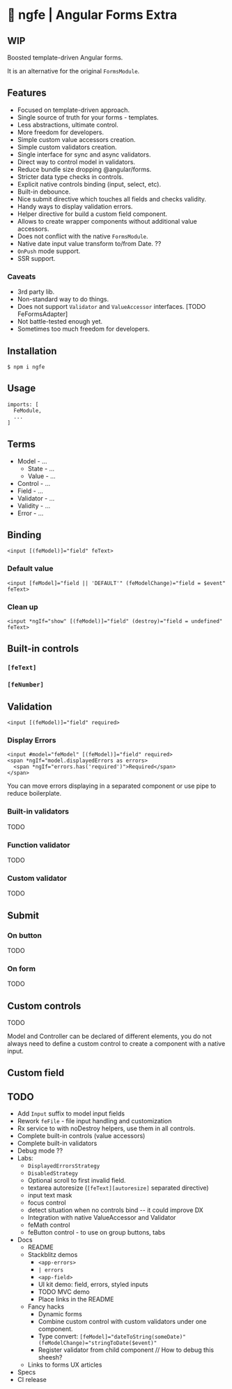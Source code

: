 # 🧰 ngfe | Angular Forms Extra

## WIP

Boosted template-driven Angular forms.

It is an alternative for the original `FormsModule`.

## Features

* Focused on template-driven approach.
* Single source of truth for your forms - templates.
* Less abstractions, ultimate control.
* More freedom for developers.
* Simple custom value accessors creation.
* Simple custom validators creation.
* Single interface for sync and async validators.
* Direct way to control model in validators.
* Reduce bundle size dropping @angular/forms.
* Stricter data type checks in controls.
* Explicit native controls binding (input, select, etc).
* Built-in debounce.
* Nice submit directive which touches all fields and checks validity.
* Handy ways to display validation errors.
* Helper directive for build a custom field component.
* Allows to create wrapper components without additional value accessors.
* Does not conflict with the native `FormsModule`.
* Native date input value transform to/from Date. ??
* `OnPush` mode support.
* SSR support.


### Caveats

* 3rd party lib.
* Non-standard way to do things.
* Does not support `Validator` and `ValueAccessor` interfaces. [TODO FeFormsAdapter]
* Not battle-tested enough yet.
* Sometimes too much freedom for developers.


## Installation

```
$ npm i ngfe
```

## Usage

```
imports: [
  FeModule,
  ...
]
```

## Terms

* Model - ...
  * State - ...
  * Value - ...
* Control - ...
* Field - ...
* Validator - ...
* Validity - ...
* Error - ...

## Binding

```
<input [(feModel)]="field" feText>
```

### Default value

```
<input [feModel]="field || 'DEFAULT'" (feModelChange)="field = $event" feText>
```

### Clean up

```
<input *ngIf="show" [(feModel)]="field" (destroy)="field = undefined" feText>
```

## Built-in controls

### `[feText]`

### `[feNumber]`


## Validation

```
<input [(feModel)]="field" required>
```

### Display Errors

```
<input #model="feModel" [(feModel)]="field" required>
<span *ngIf="model.displayedErrors as errors>
  <span *ngIf="errors.has('required')">Required</span>
</span>
```

You can move errors displaying in a separated component or use pipe to reduce boilerplate.

### Built-in validators

TODO

### Function validator

TODO

### Custom validator

TODO



## Submit

### On button

TODO

### On form

TODO


## Custom controls

TODO

Model and Controller can be declared of different elements, you do not always need to define a custom control to create a component with a native input.


## Custom field



## TODO

* Add `Input` suffix to model input fields
* Rework `feFile` - file input handling and customization
* Rx service to with noDestroy helpers, use them in all controls.
* Complete built-in controls (value accessors)
* Complete built-in validators
* Debug mode ??
* Labs:
  * `DisplayedErrorsStrategy`
  * `DisabledStrategy`
  * Optional scroll to first invalid field.
  * textarea autoresize (`[feText][autoresize]` separated directive)
  * input text mask
  * focus control
  * detect situation when no controls bind -- it could improve DX
  * Integration with native ValueAccessor and Validator
  * feMath control
  * feButton control - to use on group buttons, tabs
* Docs
  * README 
  * Stackblitz demos
    * `<app-errors>`
    * `| errors`
    * `<app-field>`
    * UI kit demo: field, errors, styled inputs
    * TODO MVC demo
    * Place links in the README
  * Fancy hacks
    * Dynamic forms 
    * Combine custom control with custom validators under one component. 
    * Type convert: `[feModel]="dateToString(someDate)" (feModelChange)="stringToDate($event)"`
    * Register validator from child component // How to debug this sheesh?
  * Links to forms UX articles
* Specs
* CI release
